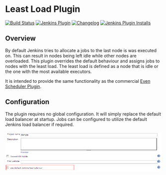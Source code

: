 # Least Load Plugin

[![Build Status](https://ci.jenkins.io/job/Plugins/job/leastload-plugin/job/master/badge/icon)](https://ci.jenkins.io/job/Plugins/job/leastload-plugin/job/master/)
[![Jenkins Plugin](https://img.shields.io/jenkins/plugin/v/leastload.svg)](https://plugins.jenkins.io/leastload/)
[![Changelog](https://img.shields.io/github/v/tag/jenkinsci/leastload-plugin?label=changelog)](https://github.com/jenkinsci/leastload-plugin/blob/master/CHANGELOG.md)
[![Jenkins Plugin Installs](https://img.shields.io/jenkins/plugin/i/leastload.svg?color=blue)](https://plugins.jenkins.io/leastload/)

## Overview

By default Jenkins tries to allocate a jobs to the last node is was executed on. This can result in nodes 
being left idle while other nodes are overloaded. This plugin overrides the default behaviour and assigns jobs
to nodes with the least load. The least load is defined as a node that is idle or the one with the most available 
executors.

It is intended to provide the same functionality as the commercial [Even Scheduler
Plugin](https://docs.cloudbees.com/docs/admin-resources/latest/plugins/even-scheduler).

## Configuration

The plugin requires no global configuration. It will simply replace the default load balancer at startup. Jobs can
be configured to utilize the default Jenkins load balancer if required.

![](docs/images/useDefault.png)
